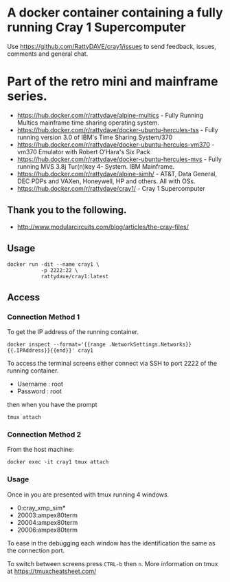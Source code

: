 # A docker container containing a fully running Cray 1 Supercomputer

Use https://github.com/RattyDAVE/cray1/issues to send feedback, issues, comments and general chat.

# Part of the retro mini and mainframe series.

* https://hub.docker.com/r/rattydave/alpine-multics - Fully Running Multics mainframe time sharing operating system.
* https://hub.docker.com/r/rattydave/docker-ubuntu-hercules-tss - Fully running version 3.0 of IBM's Time Sharing System/370
* https://hub.docker.com/r/rattydave/docker-ubuntu-hercules-vm370 - vm370 Emulator with Robert O'Hara's Six Pack
* https://hub.docker.com/r/rattydave/docker-ubuntu-hercules-mvs - Fully running MVS 3.8j Tur(n)key 4- System. IBM Mainframe.
* https://hub.docker.com/r/rattydave/alpine-simh/ - AT&T, Data General, DEC PDPs and VAXen, Honeywell, HP and others. All with OSs.
* https://hub.docker.com/r/rattydave/cray1/ - Cray 1 Supercomputer

## Thank you to the following.

* http://www.modularcircuits.com/blog/articles/the-cray-files/


## Usage

```
docker run -dit --name cray1 \
           -p 2222:22 \
           rattydave/cray1:latest
```

## Access

### Connection Method 1

To get the IP address of the running container.
```
docker inspect --format='{{range .NetworkSettings.Networks}}{{.IPAddress}}{{end}}' cray1
```
To access the terminal screens either connect via SSH to port 2222 of the running container.

- Username : root
- Password : root

then when you have the prompt

```
tmux attach
```

### Connection Method 2

From the host machine:

```
docker exec -it cray1 tmux attach
```

### Usage

Once in you are presented with tmux running 4 windows.

- 0:cray_xmp_sim* 
- 20003:ampex80term  
- 20004:ampex80term  
- 20006:ampex80term

To ease in the debugging each window has the identification the same as the connection port. 

To switch between screens press ```CTRL-b``` then ```n```. More information on tmux at https://tmuxcheatsheet.com/
